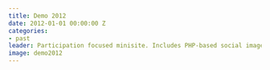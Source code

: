```yaml
---
title: Demo 2012
date: 2012-01-01 00:00:00 Z
categories:
- past
leader: Participation focused minisite. Includes PHP-based social image generator.
image: demo2012
---
```


